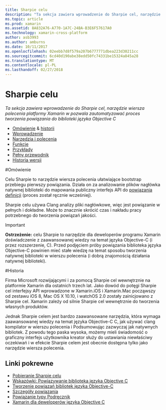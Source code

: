 ```yaml
---
title: Sharpie celu
description: "Ta sekcja zawiera wprowadzenie do Sharpie cel, narzędzie wiersza polecenia platformy Xamarin w pozwala zautomatyzować proces tworzenia powiązania do biblioteki języka Objective C"
ms.topic: article
ms.prod: xamarin
ms.assetid: 8A832A76-A770-1A7C-24BA-B3E6F57617A0
ms.technology: xamarin-cross-platform
author: asb3993
ms.author: amburns
ms.date: 10/11/2017
ms.openlocfilehash: 02eebb7d8f579a207b6777771dbea223d30211cc
ms.sourcegitcommit: 6cd40d190abe38edd50fc74331be15324a845a28
ms.translationtype: MT
ms.contentlocale: pl-PL
ms.lasthandoff: 02/27/2018
---
```

# <a name="objective-sharpie"></a>Sharpie celu

_Ta sekcja zawiera wprowadzenie do Sharpie cel, narzędzie wiersza polecenia platformy Xamarin w pozwala zautomatyzować proces tworzenia powiązania do biblioteki języka Objective C_

<style type="text/css"> niebieski .terminal {kolorów: rgb(10,96,254);} .terminal zielony {kolorów: rgb(12,156,26);} amarantowy .terminal {kolorów: rgb(152,12,103);} </style>

- [Omówienie](#overview) & [historii](#history)
- [Wprowadzenie](get-started.md)
- [Narzędzia i polecenia](tools.md)
- [Funkcje](platform/index.md)
- [Przykłady](examples/index.md)
- [Pełny przewodnik](~/ios/platform/binding-objective-c/walkthrough.md)
- [Historia wersji](releases.md)

#<a name="overview"></a>Omówienie

Celu Sharpie to narzędzie wiersza polecenia ułatwiające bootstrap przebiegu pierwszy powiązania.
Działa on za analizowanie plików nagłówka natywnej biblioteki do mapowania publiczny interfejs API do [powiązania definicji](~/cross-platform/macios/binding/objective-c-libraries.md#The_API_definition_file) (proces został ręcznie wcześniej).

Sharpie celu używa Clang analizy pliki nagłówkowe, więc jest powiązanie w pełnych i dokładne. Może to znacznie skrócić czas i nakładu pracy potrzebnego do tworzenia powiązań jakości.

> [!IMPORTANT]
> **Ostrzeżenie:** celu Sharpie to narzędzie dla deweloperów programu Xamarin doświadczenie z zaawansowanej wiedzy na temat języka Objective-C (i przez rozszerzenie, C). Przed podjęciem próby powiązania biblioteka języka Objective-C powinien mieć stałe wiedzę na temat sposobu tworzenia natywnej biblioteki w wierszu polecenia (i dobrą znajomością działania natywnej biblioteki).



#<a name="history"></a>Historia

Firma Microsoft rozwijającymi i za pomocą Sharpie cel wewnętrznie na platformie Xamarin dla ostatnich trzech lat. Jako dowód do potęgi Sharpie cel interfejsy API wprowadzone w Xamarin.iOS i Xamarin.Mac począwszy od zestawu iOS 8, Mac OS X 10.10, i watchOS 2.0 zostały zainicjowano z Sharpie cel. Xamarin zależy od silnie Sharpie cel wewnętrznie do tworzenia własnych produktów.

Jednak Sharpie celem jest bardzo zaawansowane narzędzia, która wymaga zaawansowanej wiedzy na temat języka Objective-C C, jak używać clang kompilator w wierszu polecenia i Podsumowując zazwyczaj jak natywnych bibliotek. Z powodu tego paska wysoka, możemy mieli świadomość o graficzny interfejs użytkownika kreator służy do ustawiania niewłaściwy oczekiwań i w efekcie Sharpie celem jest obecnie dostępna tylko jako narzędzie wiersza polecenia.



## <a name="related-links"></a>Linki pokrewne

- [Pobieranie Sharpie celu](https://dl.xamarin.com/objective-sharpie/ObjectiveSharpie.pkg)
- [Wskazówki: Powiązywanie biblioteka języka Objective C](~/ios/platform/binding-objective-c/walkthrough.md)
- [Tworzenie powiązań bibliotek języka Objective-C](~/cross-platform/macios/binding/objective-c-libraries.md)
- [Szczegóły powiązania](~/cross-platform/macios/binding/overview.md)
- [Powiązanie typy Podręcznik](~/cross-platform/macios/binding/binding-types-reference.md)
- [Xamarin dla deweloperów języka Objective C](~/ios/get-started/objective-c-developers/index.md)
